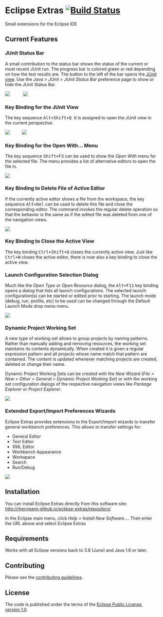 # Eclipse Extras [![Build Status](https://travis-ci.org/rherrmann/eclipse-extras.png)](https://travis-ci.org/rherrmann/eclipse-extras)

Small extensions for the Eclipse IDE

## Current Features

### JUnit Status Bar
A small contribution to the status bar shows the status of the current or most recent JUnit run. The progress bar is colored green or red depending on how the test results are. The button to the left of the bar opens the [JUnit view](http://help.eclipse.org/luna/index.jsp?topic=%2Forg.eclipse.jdt.doc.user%2Freference%2Fviews%2Fref-view-junit.htm). Use the _Java &gt; JUnit &gt; JUnit Status Bar_ preference page to show or hide the JUnit Status Bar.

![](https://raw.githubusercontent.com/rherrmann/eclipse-extras/master/readme-images/junit-status-bar-green.png) &nbsp;&nbsp;&nbsp;&nbsp;&nbsp;&nbsp;&nbsp;&nbsp;&nbsp;&nbsp;![](https://raw.githubusercontent.com/rherrmann/eclipse-extras/master/readme-images/junit-status-bar-red.png)

### Key Binding for the JUnit View
The key sequence <kbd>Alt+Shift+Q U</kbd> is assigned to open the JUnit view in the current perspective.

![](https://raw.githubusercontent.com/rherrmann/eclipse-extras/master/readme-images/show-junit-view.png)&nbsp;&nbsp;&nbsp;&nbsp;&nbsp;&nbsp;&nbsp;&nbsp;&nbsp;&nbsp;![](https://raw.githubusercontent.com/rherrmann/eclipse-extras/master/readme-images/junit-view.png)

### Key Binding for the Open With... Menu
The key sequence <kbd>Shift+F3</kbd> can be used to show the _Open With_ menu for the selected file. The menu provides a list of alternative editors to open the file in.

![](https://raw.githubusercontent.com/rherrmann/eclipse-extras/master/readme-images/open-with-menu.png)

### Key Binding to Delete File of Active Editor
If the currently active editor shows a file from the workspace, the key sequence <kbd>Alt+Del</kbd> can be used to delete this file and close the corresponding editor. The command invokes the regular delete operation so that the behavior is the same as if the edited file was deleted from one of the navigation views.

![](https://raw.githubusercontent.com/rherrmann/eclipse-extras/master/readme-images/delete-editor-resource.png)

### Key Binding to Close the Active View
The key binding <kbd>Ctrl+Shift+Q</kbd> closes the currently active view. Just like <kbd>Ctrl+W</kbd> closes the active editor, there is now also a key binding to close the active view. 

### Launch Configuration Selection Dialog
Much like the _Open Type_ or _Open Resource_ dialog, the <kbd>Alt+F11</kbd> key binding opens a dialog that lists all launch configurations. The selected launch configuration(s) can be started or edited prior to starting. The launch mode (debug, run, profile, etc) to be used can be changed through the Default Launch Mode drop menu menu.

![](https://raw.githubusercontent.com/rherrmann/eclipse-extras/master/readme-images/launch-config-dialog.png)

### Dynamic Project Working Set
A new type of working set allows to group projects by naming patterns. Rather than manually adding and removing resources, the working set maintains its contents dynamically. When created it is given a regular expression pattern and all projects whose name match that pattern are contained. The content is updated whenever matching projects are created, deleted or change their name.

Dynamic Project Working Sets can be created with the _New Wizard_ (_File &gt; New &gt; Other &gt; General &gt; Dynamic Project Working Set_) or with the working set configuration dialogs of the respective navigation views like _Package Explorer_ or _Project Explorer_.

![](https://raw.githubusercontent.com/rherrmann/eclipse-extras/master/readme-images/dynamic-working-sets.png)

### Extended Export/Import Preferences Wizards
Eclipse Extras provides extensions to the Export/Import wizards to transfer general workbench preferences. This allows to transfer settings for:
* General Editor
* Text Editor
* XML Editor
* Workbench Appearance
* Workspace
* Search
* Run/Debug

![](https://raw.githubusercontent.com/rherrmann/eclipse-extras/master/readme-images/export-preferences-wizard.png)


## Installation
You can install Eclipse Extras directly from this software site: http://rherrmann.github.io/eclipse-extras/repository/

In the Eclipse main menu, click _Help > Install New Software…_. Then enter the URL above and select Eclipse Extras

## Requirements
Works with all Eclipse versions back to 3.8 (Juno) and Java 1.6 or later.

## Contributing
Please see the [contributing guidelines](CONTRIBUTING.md).

## License
The code is published under the terms of the [Eclipse Public License, version 1.0](https://www.eclipse.org/legal/epl-v10.html).
